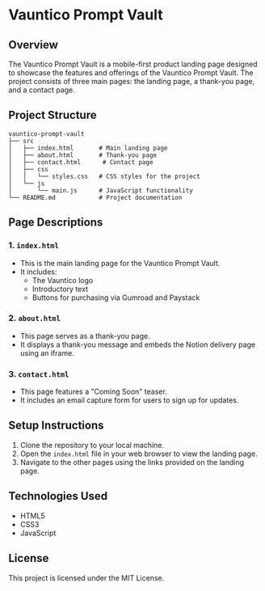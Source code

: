 # Vauntico Prompt Vault

## Overview
The Vauntico Prompt Vault is a mobile-first product landing page designed to showcase the features and offerings of the Vauntico Prompt Vault. The project consists of three main pages: the landing page, a thank-you page, and a contact page.

## Project Structure
```
vauntico-prompt-vault
├── src
│   ├── index.html       # Main landing page
│   ├── about.html       # Thank-you page
│   ├── contact.html      # Contact page
│   ├── css
│   │   └── styles.css   # CSS styles for the project
│   └── js
│       └── main.js      # JavaScript functionality
└── README.md            # Project documentation
```

## Page Descriptions

### 1. `index.html`
- This is the main landing page for the Vauntico Prompt Vault.
- It includes:
  - The Vauntico logo
  - Introductory text
  - Buttons for purchasing via Gumroad and Paystack

### 2. `about.html`
- This page serves as a thank-you page.
- It displays a thank-you message and embeds the Notion delivery page using an iframe.

### 3. `contact.html`
- This page features a "Coming Soon" teaser.
- It includes an email capture form for users to sign up for updates.

## Setup Instructions
1. Clone the repository to your local machine.
2. Open the `index.html` file in your web browser to view the landing page.
3. Navigate to the other pages using the links provided on the landing page.

## Technologies Used
- HTML5
- CSS3
- JavaScript

## License
This project is licensed under the MIT License.